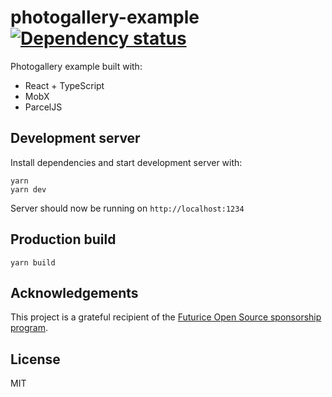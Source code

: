 # photogallery-example [![Dependency status](https://david-dm.org/hannupekka/photogallery-example.svg)](https://david-dm.org/hannupekka/photogallery-example)

Photogallery example built with:

* React + TypeScript
* MobX
* ParcelJS

## Development server

Install dependencies and start development server with:

```
yarn
yarn dev
```

Server should now be running on `http://localhost:1234`

## Production build

```
yarn build
```

## Acknowledgements

This project is a grateful recipient of the [Futurice Open Source sponsorship program](http://futurice.com/blog/sponsoring-free-time-open-source-activities).

## License

MIT
